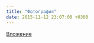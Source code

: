 ```yaml
---
title: "Фотография"
date: 2015-11-12 23:07:00 +0300
---
```



[Вложение](https://vk.com/photo41076938_388557972)
